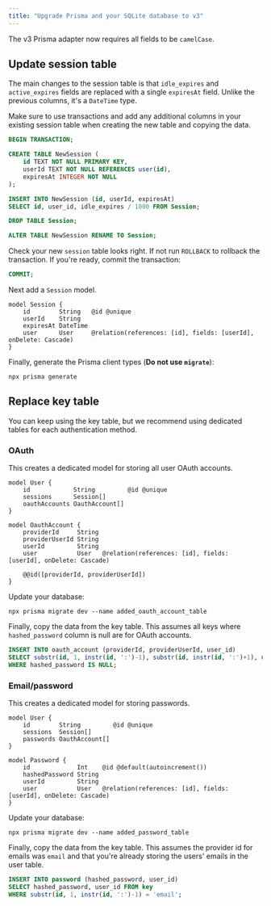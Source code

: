 ```yaml
---
title: "Upgrade Prisma and your SQLite database to v3"
---
```


The v3 Prisma adapter now requires all fields to be `camelCase`.

## Update session table

The main changes to the session table is that `idle_expires` and `active_expires` fields are replaced with a single `expiresAt` field. Unlike the previous columns, it's a `DateTime` type.

Make sure to use transactions and add any additional columns in your existing session table when creating the new table and copying the data.

```sql
BEGIN TRANSACTION;

CREATE TABLE NewSession (
    id TEXT NOT NULL PRIMARY KEY,
    userId TEXT NOT NULL REFERENCES user(id),
    expiresAt INTEGER NOT NULL
);

INSERT INTO NewSession (id, userId, expiresAt)
SELECT id, user_id, idle_expires / 1000 FROM Session;

DROP TABLE Session;

ALTER TABLE NewSession RENAME TO Session;
```

Check your new `session` table looks right. If not run `ROLLBACK` to rollback the transaction. If you're ready, commit the transaction:

```sql
COMMIT;
```

Next add a `Session` model.

```prisma
model Session {
    id        String   @id @unique
    userId    String
    expiresAt DateTime
    user      User     @relation(references: [id], fields: [userId], onDelete: Cascade)
}
```

Finally, generate the Prisma client types (**Do not use `migrate`**):

```
npx prisma generate
```

## Replace key table

You can keep using the key table, but we recommend using dedicated tables for each authentication method.

### OAuth

This creates a dedicated model for storing all user OAuth accounts.

```prisma
model User {
    id            String         @id @unique
    sessions      Session[]
    oauthAccounts OauthAccount[]
}

model OauthAccount {
    providerId     String
    providerUserId String
    userId         String
    user           User   @relation(references: [id], fields: [userId], onDelete: Cascade)

    @@id([providerId, providerUserId])
}
```

Update your database:

```
npx prisma migrate dev --name added_oauth_account_table
```

Finally, copy the data from the key table. This assumes all keys where `hashed_password` column is null are for OAuth accounts.

```sql
INSERT INTO oauth_account (providerId, providerUserId, user_id)
SELECT substr(id, 1, instr(id, ':')-1), substr(id, instr(id, ':')+1), user_id FROM key
WHERE hashed_password IS NULL;
```

### Email/password

This creates a dedicated model for storing passwords.

```prisma
model User {
    id        String         @id @unique
    sessions  Session[]
    passwords OauthAccount[]
}

model Password {
    id             Int    @id @default(autoincrement())
    hashedPassword String
    userId         String
    user           User   @relation(references: [id], fields: [userId], onDelete: Cascade)
}
```

Update your database:

```
npx prisma migrate dev --name added_password_table
```

Finally, copy the data from the key table. This assumes the provider id for emails was `email` and that you're already storing the users' emails in the user table.

```sql
INSERT INTO password (hashed_password, user_id)
SELECT hashed_password, user_id FROM key
WHERE substr(id, 1, instr(id, ':')-1) = 'email';
```
